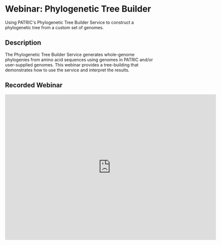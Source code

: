 # Webinar: Phylogenetic Tree Builder
Using PATRIC's Phylogenetic Tree Builder Service to construct a phylogenetic tree from a custom set of genomes.

## Description
The Phylogenetic Tree Builder Service generates whole-genome phylogenies from amino acid sequences using genomes in PATRIC and/or user-supplied genomes. This webinar provides a tree-building that demonstrates how to use the service and interpret the results.

## Recorded Webinar
<iframe width="696" height="480" src="https://www.youtube.com/embed/OfZjtIZeo8g" frameborder="0" allow="autoplay; encrypted-media" allowfullscreen></iframe>
